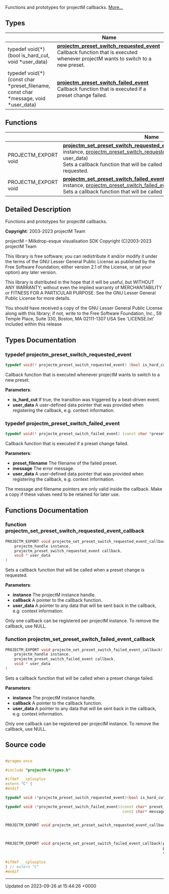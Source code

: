 Functions and prototypes for projectM callbacks.  [More...](#detailed-description)

## Types

|                | Name           |
| -------------- | -------------- |
| typedef void(*)(bool is_hard_cut, void *user_data) | **[projectm_preset_switch_requested_event](http://localhost:3000/projects/projectm/api/callbacks#typedef-projectm-preset-switch-requested-event)** <br>Callback function that is executed whenever projectM wants to switch to a new preset.  |
| typedef void(*)(const char *preset_filename, const char *message, void *user_data) | **[projectm_preset_switch_failed_event](http://localhost:3000/projects/projectm/api/callbacks#typedef-projectm-preset-switch-failed-event)** <br>Callback function that is executed if a preset change failed.  |

## Functions

|                | Name           |
| -------------- | -------------- |
| PROJECTM_EXPORT void | **[projectm_set_preset_switch_requested_event_callback](http://localhost:3000/projects/projectm/api/callbacks#function-projectm-set-preset-switch-requested-event-callback)**([projectm_handle](http://localhost:3000/projects/projectm/api/types#typedef-projectm-handle) instance, [projectm_preset_switch_requested_event](http://localhost:3000/projects/projectm/api/callbacks#typedef-projectm-preset-switch-requested-event) callback, void * user_data)<br>Sets a callback function that will be called when a preset change is requested.  |
| PROJECTM_EXPORT void | **[projectm_set_preset_switch_failed_event_callback](http://localhost:3000/projects/projectm/api/callbacks#function-projectm-set-preset-switch-failed-event-callback)**([projectm_handle](http://localhost:3000/projects/projectm/api/types#typedef-projectm-handle) instance, [projectm_preset_switch_failed_event](http://localhost:3000/projects/projectm/api/callbacks#typedef-projectm-preset-switch-failed-event) callback, void * user_data)<br>Sets a callback function that will be called when a preset change failed.  |

## Detailed Description

Functions and prototypes for projectM callbacks. 

**Copyright**: 2003-2023 projectM Team


projectM &ndash; Milkdrop-esque visualisation SDK Copyright (C)2003-2023 projectM Team

This library is free software; you can redistribute it and/or modify it under the terms of the GNU Lesser General Public License as published by the Free Software Foundation; either version 2.1 of the License, or (at your option) any later version.

This library is distributed in the hope that it will be useful, but WITHOUT ANY WARRANTY; without even the implied warranty of MERCHANTABILITY or FITNESS FOR A PARTICULAR PURPOSE. See the GNU Lesser General Public License for more details.

You should have received a copy of the GNU Lesser General Public License along with this library; if not, write to the Free Software Foundation, Inc., 59 Temple Place, Suite 330, Boston, MA 02111-1307 USA See 'LICENSE.txt' included within this release 

## Types Documentation

### typedef projectm_preset_switch_requested_event

```cpp
typedef void(* projectm_preset_switch_requested_event) (bool is_hard_cut, void *user_data);
```

Callback function that is executed whenever projectM wants to switch to a new preset. 

**Parameters**: 

  * **is_hard_cut** If true, the transition was triggered by a beat-driven event. 
  * **user_data** A user-defined data pointer that was provided when registering the callback, e.g. context information. 


### typedef projectm_preset_switch_failed_event

```cpp
typedef void(* projectm_preset_switch_failed_event) (const char *preset_filename, const char *message, void *user_data);
```

Callback function that is executed if a preset change failed. 

**Parameters**: 

  * **preset_filename** The filename of the failed preset. 
  * **message** The error message. 
  * **user_data** A user-defined data pointer that was provided when registering the callback, e.g. context information. 


The message and filename pointers are only valid inside the callback. Make a copy if these values need to be retained for later use.



## Functions Documentation

### function projectm_set_preset_switch_requested_event_callback

```cpp
PROJECTM_EXPORT void projectm_set_preset_switch_requested_event_callback(
    projectm_handle instance,
    projectm_preset_switch_requested_event callback,
    void * user_data
)
```

Sets a callback function that will be called when a preset change is requested. 

**Parameters**: 

  * **instance** The projectM instance handle. 
  * **callback** A pointer to the callback function. 
  * **user_data** A pointer to any data that will be sent back in the callback, e.g. context information. 


Only one callback can be registered per projectM instance. To remove the callback, use NULL.


### function projectm_set_preset_switch_failed_event_callback

```cpp
PROJECTM_EXPORT void projectm_set_preset_switch_failed_event_callback(
    projectm_handle instance,
    projectm_preset_switch_failed_event callback,
    void * user_data
)
```

Sets a callback function that will be called when a preset change failed. 

**Parameters**: 

  * **instance** The projectM instance handle. 
  * **callback** A pointer to the callback function. 
  * **user_data** A pointer to any data that will be sent back in the callback, e.g. context information. 


Only one callback can be registered per projectM instance. To remove the callback, use NULL.




## Source code

```cpp

#pragma once

#include "projectM-4/types.h"

#ifdef __cplusplus
extern "C" {
#endif

typedef void (*projectm_preset_switch_requested_event)(bool is_hard_cut, void* user_data);

typedef void (*projectm_preset_switch_failed_event)(const char* preset_filename,
                                                    const char* message, void* user_data);


PROJECTM_EXPORT void projectm_set_preset_switch_requested_event_callback(projectm_handle instance,
                                                                         projectm_preset_switch_requested_event callback,
                                                                         void* user_data);

PROJECTM_EXPORT void projectm_set_preset_switch_failed_event_callback(projectm_handle instance,
                                                                      projectm_preset_switch_failed_event callback,
                                                                      void* user_data);

#ifdef __cplusplus
} // extern "C"
#endif
```


-------------------------------

Updated on 2023-09-26 at 15:44:26 +0000
